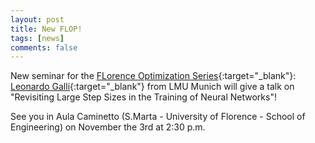 ```yaml
---
layout: post
title: New FLOP!
tags: [news]
comments: false
---
```


New seminar for the [FLorence Optimization Series](https://sites.google.com/unifi.it/floptalks/home?authuser=3){:target="_blank"}:
[Leonardo Galli](https://leonardogalli91.github.io/){:target="_blank"} from LMU Munich will give a talk on "Revisiting Large Step Sizes in the Training of Neural Networks"!

See you in Aula Caminetto (S.Marta - University of Florence - School of Engineering) on November the 3rd at 2:30 p.m.
